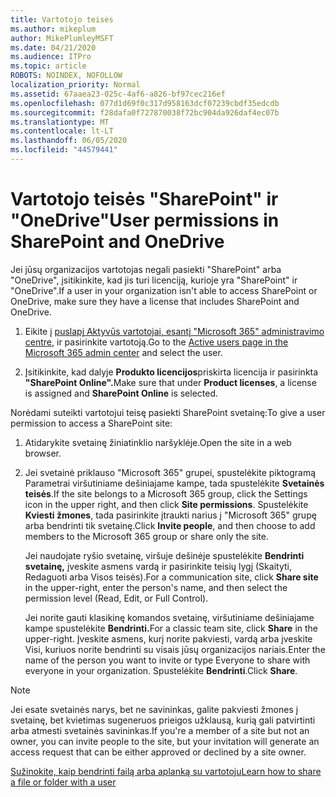 ```yaml
---
title: Vartotojo teisės
ms.author: mikeplum
author: MikePlumleyMSFT
ms.date: 04/21/2020
ms.audience: ITPro
ms.topic: article
ROBOTS: NOINDEX, NOFOLLOW
localization_priority: Normal
ms.assetid: 67aaea23-025c-4af6-a826-bf97cec216ef
ms.openlocfilehash: 077d1d69f0c317d958163dcf07239cbdf35edcdb
ms.sourcegitcommit: f28dafa0f727870038f72bc904da926daf4ec07b
ms.translationtype: MT
ms.contentlocale: lt-LT
ms.lasthandoff: 06/05/2020
ms.locfileid: "44579441"
---
```

# <a name="user-permissions-in-sharepoint-and-onedrive"></a><span data-ttu-id="e7a6b-102">Vartotojo teisės "SharePoint" ir "OneDrive"</span><span class="sxs-lookup"><span data-stu-id="e7a6b-102">User permissions in SharePoint and OneDrive</span></span>

<span data-ttu-id="e7a6b-103">Jei jūsų organizacijos vartotojas negali pasiekti "SharePoint" arba "OneDrive", įsitikinkite, kad jis turi licenciją, kurioje yra "SharePoint" ir "OneDrive".</span><span class="sxs-lookup"><span data-stu-id="e7a6b-103">If a user in your organization isn't able to access SharePoint or OneDrive, make sure they have a license that includes SharePoint and OneDrive.</span></span> 
  
1. <span data-ttu-id="e7a6b-104">Eikite į [puslapį Aktyvūs vartotojai, esantį "Microsoft 365" administravimo centre,](https://portal.office.com/adminportal/home#/users) ir pasirinkite vartotoją.</span><span class="sxs-lookup"><span data-stu-id="e7a6b-104">Go to the [Active users page in the Microsoft 365 admin center](https://portal.office.com/adminportal/home#/users) and select the user.</span></span> 
    
2. <span data-ttu-id="e7a6b-105">Įsitikinkite, kad dalyje **Produkto licencijos**priskirta licencija ir pasirinkta **"SharePoint Online".**</span><span class="sxs-lookup"><span data-stu-id="e7a6b-105">Make sure that under **Product licenses**, a license is assigned and **SharePoint Online** is selected.</span></span> 
    
 <span data-ttu-id="e7a6b-106">Norėdami suteikti vartotojui teisę pasiekti SharePoint svetainę:</span><span class="sxs-lookup"><span data-stu-id="e7a6b-106">To give a user permission to access a SharePoint site:</span></span> 
  
1. <span data-ttu-id="e7a6b-107">Atidarykite svetainę žiniatinklio naršyklėje.</span><span class="sxs-lookup"><span data-stu-id="e7a6b-107">Open the site in a web browser.</span></span>
    
2. <span data-ttu-id="e7a6b-108">Jei svetainė priklauso "Microsoft 365" grupei, spustelėkite piktogramą Parametrai viršutiniame dešiniajame kampe, tada spustelėkite **Svetainės teisės**.</span><span class="sxs-lookup"><span data-stu-id="e7a6b-108">If the site belongs to a Microsoft 365 group, click the Settings icon in the upper right, and then click **Site permissions**.</span></span> <span data-ttu-id="e7a6b-109">Spustelėkite **Kviesti žmones**, tada pasirinkite įtraukti narius į "Microsoft 365" grupę arba bendrinti tik svetainę.</span><span class="sxs-lookup"><span data-stu-id="e7a6b-109">Click **Invite people**, and then choose to add members to the Microsoft 365 group or share only the site.</span></span> 
    
    <span data-ttu-id="e7a6b-110">Jei naudojate ryšio svetainę, viršuje dešinėje spustelėkite **Bendrinti svetainę,** įveskite asmens vardą ir pasirinkite teisių lygį (Skaityti, Redaguoti arba Visos teisės).</span><span class="sxs-lookup"><span data-stu-id="e7a6b-110">For a communication site, click **Share site** in the upper-right, enter the person's name, and then select the permission level (Read, Edit, or Full Control).</span></span> 
    
    <span data-ttu-id="e7a6b-111">Jei norite gauti klasikinę komandos svetainę, viršutiniame dešiniajame kampe spustelėkite **Bendrinti.**</span><span class="sxs-lookup"><span data-stu-id="e7a6b-111">For a classic team site, click **Share** in the upper-right.</span></span> <span data-ttu-id="e7a6b-112">Įveskite asmens, kurį norite pakviesti, vardą arba įveskite Visi, kuriuos norite bendrinti su visais jūsų organizacijos nariais.</span><span class="sxs-lookup"><span data-stu-id="e7a6b-112">Enter the name of the person you want to invite or type Everyone to share with everyone in your organization.</span></span> <span data-ttu-id="e7a6b-113">Spustelėkite **Bendrinti**.</span><span class="sxs-lookup"><span data-stu-id="e7a6b-113">Click **Share**.</span></span>
    
> [!NOTE]
> <span data-ttu-id="e7a6b-114">Jei esate svetainės narys, bet ne savininkas, galite pakviesti žmones į svetainę, bet kvietimas sugeneruos prieigos užklausą, kurią gali patvirtinti arba atmesti svetainės savininkas.</span><span class="sxs-lookup"><span data-stu-id="e7a6b-114">If you're a member of a site but not an owner, you can invite people to the site, but your invitation will generate an access request that can be either approved or declined by a site owner.</span></span> 
  
[<span data-ttu-id="e7a6b-115">Sužinokite, kaip bendrinti failą arba aplanką su vartotoju</span><span class="sxs-lookup"><span data-stu-id="e7a6b-115">Learn how to share a file or folder with a user</span></span>](https://go.microsoft.com/fwlink/?linkid=533408)
  

